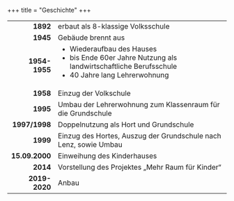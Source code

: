+++
title = "Geschichte"
+++

|                |                                                                  |
|---------------:|------------------------------------------------------------------|
|       **1892** | erbaut als 8-klassige Volksschule                                |
|       **1945** | Gebäude brennt aus                                               |
|  **1954-1955** | <ul style="margin-top: auto"><li>Wiederaufbau des Hauses</li><li>bis Ende 60er Jahre Nutzung als landwirtschaftliche Berufsschule</li><li>40 Jahre lang Lehrerwohnung</li></ul> |
|       **1958** | Einzug der Volkschule                                            |
|       **1995** | Umbau der Lehrerwohnung zum Klassenraum für die Grundschule      |
|  **1997/1998** | Doppelnutzung als Hort und Grundschule                           |
|       **1999** | Einzug des Hortes, Auszug der Grundschule nach Lenz, sowie Umbau |
| **15.09.2000** | Einweihung des Kinderhauses                                      |
|       **2014** | Vorstellung des Projektes „Mehr Raum für Kinder“                 |
|  **2019-2020** | Anbau                                                            |

